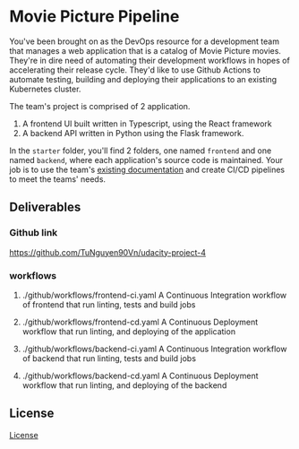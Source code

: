 # Movie Picture Pipeline

You've been brought on as the DevOps resource for a development team that manages a web application that is a catalog of Movie Picture movies. They're in dire need of automating their development workflows in hopes of accelerating their release cycle. They'd like to use Github Actions to automate testing, building and deploying their applications to an existing Kubernetes cluster.

The team's project is comprised of 2 application.

1. A frontend UI built written in Typescript, using the React framework
2. A backend API written in Python using the Flask framework.

In the `starter` folder, you'll find 2 folders, one named `frontend` and one named `backend`, where each application's source code is maintained. Your job is to use the team's [existing documentation](./starter/frontend/frontend-development-notes) and create CI/CD pipelines to meet the teams' needs.

## Deliverables

### Github link
https://github.com/TuNguyen90Vn/udacity-project-4

### workflows
1. ./github/workflows/frontend-ci.yaml
A Continuous Integration workflow of frontend that run linting, tests and build jobs

2. ./github/workflows/frontend-cd.yaml
A Continuous Deployment workflow that run linting, and deploying of the application

3. ./github/workflows/backend-ci.yaml
A Continuous Integration workflow of backend that run linting, tests and build jobs

4. ./github/workflows/backend-cd.yaml
A Continuous Deployment workflow that run linting, and deploying of the backend

## License

[License](LICENSE.md)
